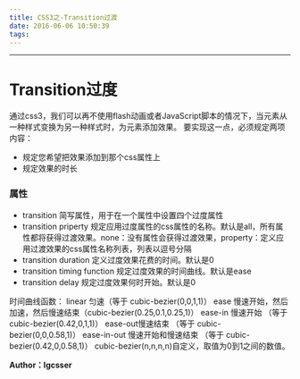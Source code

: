 ```yaml
---
title: CSS3之-Transition过渡
date: 2016-06-06 10:50:39
tags:
---
```

***
# Transition过度
通过css3，我们可以再不使用flash动画或者JavaScript脚本的情况下，当元素从一种样式变换为另一种样式时，为元素添加效果。
要实现这一点，必须规定两项内容：
* 规定您希望把效果添加到那个css属性上
* 规定效果的时长


### 属性
* transition 简写属性，用于在一个属性中设置四个过度属性
* transition priperty 规定应用过度属性的css属性的名称。默认是all，所有属性都将获得过渡效果。none：没有属性会获得过渡效果，property：定义应用过渡效果的css属性名称列表，列表以逗号分隔
* transition duration 定义过度效果花费的时间。默认是0
* transition timing function 规定过度效果的时间曲线。默认是ease
* transition delay 规定过度效果何时开始。默认是0

时间曲线函数：
linear 匀速（等于 cubic-bezier(0,0,1,1)）
ease 慢速开始，然后加速，然后慢速结束（cubic-bezier(0.25,0.1,0.25,1)）
ease-in 慢速开始 （等于 cubic-bezier(0.42,0,1,1)）
ease-out慢速结束 （等于 cubic-bezier(0,0,0.58,1)）
ease-in-out 慢速开始和慢速结束 （等于 cubic-bezier(0.42,0,0.58,1)）
cubic-bezier(n,n,n,n)自定义，取值为0到1之间的数值。

**Author：lgcsser**